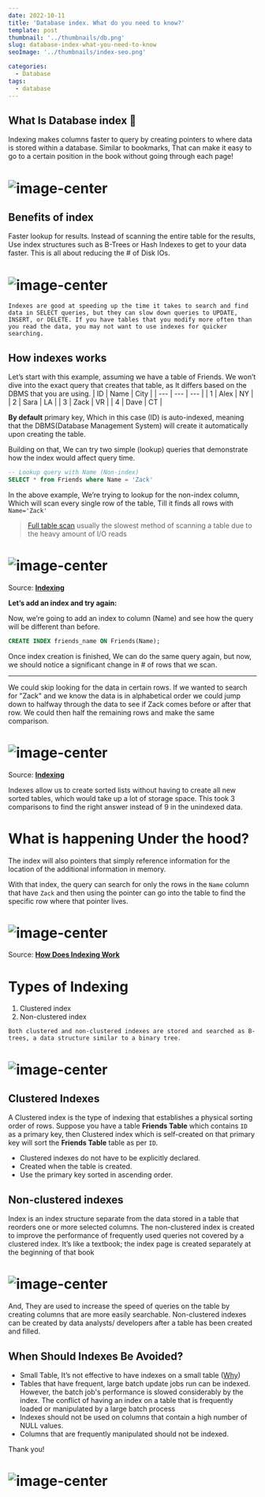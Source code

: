 ```yaml
---
date: 2022-10-11
title: 'Database index. What do you need to know?'
template: post
thumbnail: '../thumbnails/db.png'
slug: database-index-what-you-need-to-know
seoImage: '../thumbnails/index-seo.png'

categories:
  - Database
tags:
  - database
---
```


## What Is Database index 💾
Indexing makes columns faster to query by creating pointers to where data is stored within a database. Similar to bookmarks, That can make it easy to go to a certain position in the book without going through each page!

# ![image-center](https://media2.giphy.com/media/Oo1MAs4PmdkJO/giphy.gif?cid=5a38a5a2hfibpu7qeb4pugf35v8cklk2tcikrao2tnmdf4si&rid=giphy.gif&ct=g)
## Benefits of index
Faster lookup for results. Instead of scanning the entire table for the results, Use index structures such as B-Trees or Hash Indexes to get to your data faster. This is all about reducing the # of Disk IOs.
# ![image-center](https://c.tenor.com/KQ_L3hq_K0gAAAAd/no-indexes-wall.gif)
```
Indexes are good at speeding up the time it takes to search and find data in SELECT queries, but they can slow down queries to UPDATE, INSERT, or DELETE. If you have tables that you modify more often than you read the data, you may not want to use indexes for quicker searching.
```

## How indexes works
Let’s start with this example, assuming we have a table of Friends. We won’t dive into the exact query that creates that table, as It differs based on the DBMS that you are using.
| ID | Name | City |
| --- | --- | --- |
| 1 | Alex | NY |
| 2 | Sara | LA |
| 3 | Zack | VR |
| 4 | Dave | CT |

**By default** primary key, Which in this case (ID) is auto-indexed, meaning that the DBMS(Database Management System) will create it automatically upon creating the table.

Building on that, We can try two simple (lookup) queries that demonstrate how the index would affect query time.

```sql
-- Lookup query with Name (Non-index)
SELECT * from Friends where Name = 'Zack'
```

In the above example, We’re trying to lookup for the non-index column, Which will scan every single row of the table, Till it finds all rows with `Name='Zack'`
> [Full table scan](https://en.wikipedia.org/wiki/Full_table_scan) usually the slowest method of scanning a table due to the heavy amount of I/O reads
>

# ![image-center ](https://dataschool.com/assets/images/sql-optimization/how_to_index/BasicSearchGif.gif)
Source: ****[Indexing](https://dataschool.com/sql-optimization/how-indexing-works/)****

**Let’s add an index and try again:**

Now, we’re going to add an index to column (Name) and see how the query will be different than before.

```sql
CREATE INDEX friends_name ON Friends(Name);
```

Once index creation is finished, We can do the same query again, but now, we should notice a significant change in # of rows that we scan.


---

We could skip looking for the data in certain rows. If we wanted to search for "Zack" and we know the data is in alphabetical order we could jump down to halfway through the data to see if Zack comes before or after that row. We could then half the remaining rows and make the same comparison.

# ![image-center ](https://dataschool.com/assets/images/sql-optimization/how_to_index/BinarySearchGif.gif)

Source: ****[Indexing](https://dataschool.com/sql-optimization/how-indexing-works/)****

Indexes allow us to create sorted lists without having to create all new sorted tables, which would take up a lot of storage space. This took 3 comparisons to find the right answer instead of 9 in the unindexed data.

# What is happening Under the hood?

The index will also pointers that simply reference information for the location of the additional information in memory.

With that index, the query can search for only the rows in the `Name` column that have `Zack` and then using the pointer can go into the table to find the specific row where that pointer lives.

# ![image-center](https://chartio.com/assets/65a00c/tutorials/database-indexing/569d22eeb4dbb4255daba9994ea4664251640a59cc99ade7cdb1c37691d6c99c/indexed-table.png)
Source: ****[How Does Indexing Work](https://chartio.com/learn/databases/how-does-indexing-work/)****

# ****Types of Indexing****

1. Clustered index
2. Non-clustered index

```
Both clustered and non-clustered indexes are stored and searched as B-trees, a data structure similar to a binary tree.
```

# ![image-center](https://s3.us-west-2.amazonaws.com/secure.notion-static.com/c4914cc1-0b63-48fd-a195-ace65d6dbbad/Untitled.png?X-Amz-Algorithm=AWS4-HMAC-SHA256&X-Amz-Content-Sha256=UNSIGNED-PAYLOAD&X-Amz-Credential=AKIAT73L2G45EIPT3X45%2F20221011%2Fus-west-2%2Fs3%2Faws4_request&X-Amz-Date=20221011T191602Z&X-Amz-Expires=86400&X-Amz-Signature=48ba3eb1d3234c1d73cd86fbc682d5fdfc9e76e4259b4c5a04f2b7dfd2608ad8&X-Amz-SignedHeaders=host&response-content-disposition=filename%20%3D%22Untitled.png%22&x-id=GetObject)

## ****Clustered Indexes****

A Clustered index is the type of indexing that establishes a physical sorting order of rows. Suppose you have a table **Friends Table** which contains `ID` as a primary key, then Clustered index which is self-created on that primary key will sort the  **Friends Table**  table as per `ID`.

- Clustered indexes do not have to be explicitly declared.
- Created when the table is created.
- Use the primary key sorted in ascending order.

## Non-clustered indexes

Index is an index structure separate from the data stored in a table that reorders one or more selected columns. The non-clustered index is created to improve the performance of frequently used queries not covered by a clustered index. It’s like a textbook; the index page is created separately at the beginning of that book

# ![image-center](https://s3.us-west-2.amazonaws.com/secure.notion-static.com/bedc3a7b-2bdb-41cf-879b-ac87bdd6d78f/Untitled.png?X-Amz-Algorithm=AWS4-HMAC-SHA256&X-Amz-Content-Sha256=UNSIGNED-PAYLOAD&X-Amz-Credential=AKIAT73L2G45EIPT3X45%2F20221011%2Fus-west-2%2Fs3%2Faws4_request&X-Amz-Date=20221011T191447Z&X-Amz-Expires=86400&X-Amz-Signature=8c1652bfeac1443dced120a0fc692dd772cd2e1f133be8dfa83771693592507d&X-Amz-SignedHeaders=host&response-content-disposition=filename%20%3D%22Untitled.png%22&x-id=GetObject)

And, They are used to increase the speed of queries on the table by creating columns that are more easily searchable. Non-clustered indexes can be created by data analysts/ developers after a table has been created and filled.

## When Should Indexes Be Avoided?
- Small Table, It’s not effective to have indexes on a small table ([Why](https://www.sqlservercentral.com/forums/topic/indexing-small-tables-what-is-small-enough-to-avoid-indexes-altogether#:~:text=Indexing%20small%20tables%20may%20not,data%20in%20the%20table%20changes.))
- Tables that have frequent, large batch update jobs run can be indexed. However, the batch job's performance is slowed considerably by the index. The conflict of having an index on a table that is frequently loaded or manipulated by a large batch process
- Indexes should not be used on columns that contain a high number of NULL values.
- Columns that are frequently manipulated should not be indexed.

Thank you!

# ![image-center](https://media2.giphy.com/media/bAplZhiLAsNnG/giphy.gif?cid=5a38a5a2ihzyzsvg35xopj7proxa8qdulm2ibdmajiniqzqm&rid=giphy.gif&ct=g)
